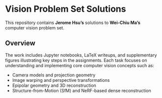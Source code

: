 # Vision Problem Set Solutions

This repository contains **Jerome Hsu’s** solutions to **Wei-Chiu Ma’s** computer vision problem set.

## Overview

The work includes Jupyter notebooks, LaTeX writeups, and supplementary figures illustrating key steps in the assignments. Each task focuses on understanding and implementing core computer vision concepts such as:

- Camera models and projection geometry  
- Image warping and perspective transformations  
- Epipolar geometry and 3D reconstruction  
- Structure-from-Motion (SfM) and NeRF-based dense reconstruction
